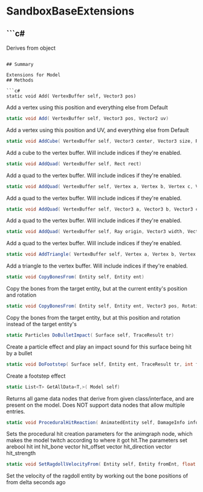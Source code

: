 # SandboxBaseExtensions

## ```c#
Derives from object
```

## Summary

Extensions for Model
## Methods

```c#
static void Add( VertexBuffer self, Vector3 pos) 
```
Add a vertex using this position and everything else from Default
```c#
static void Add( VertexBuffer self, Vector3 pos, Vector2 uv) 
```
Add a vertex using this position and UV, and everything else from Default
```c#
static void AddCube( VertexBuffer self, Vector3 center, Vector3 size, Rotation rot, Color32 color = null) 
```
Add a cube to the vertex buffer. Will include indices if they're enabled.
```c#
static void AddQuad( VertexBuffer self, Rect rect) 
```
Add a quad to the vertex buffer. Will include indices if they're enabled.
```c#
static void AddQuad( VertexBuffer self, Vertex a, Vertex b, Vertex c, Vertex d) 
```
Add a quad to the vertex buffer. Will include indices if they're enabled.
```c#
static void AddQuad( VertexBuffer self, Vector3 a, Vector3 b, Vector3 c, Vector3 d) 
```
Add a quad to the vertex buffer. Will include indices if they're enabled.
```c#
static void AddQuad( VertexBuffer self, Ray origin, Vector3 width, Vector3 height) 
```
Add a quad to the vertex buffer. Will include indices if they're enabled.
```c#
static void AddTriangle( VertexBuffer self, Vertex a, Vertex b, Vertex c) 
```
Add a triangle to the vertex buffer. Will include indices if they're enabled.
```c#
static void CopyBonesFrom( Entity self, Entity ent) 
```
Copy the bones from the target entity, but at the current entity's position and rotation
```c#
static void CopyBonesFrom( Entity self, Entity ent, Vector3 pos, Rotation rot, float scale = 1) 
```
Copy the bones from the target entity, but at this position and rotation instead of the target entity's
```c#
static Particles DoBulletImpact( Surface self, TraceResult tr) 
```
Create a particle effect and play an impact sound for this surface being hit by a bullet
```c#
static void DoFootstep( Surface self, Entity ent, TraceResult tr, int foot, float volume) 
```
Create a footstep effect
```c#
static List<T> GetAllData<T,>( Model self) 
```
Returns all game data nodes that derive from given class/interface, and are present on the model. Does NOT support data nodes that allow multiple entries.
```c#
static void ProceduralHitReaction( AnimatedEntity self, DamageInfo info, float damageScale = 1) 
```
Sets the procedural hit creation parameters for the animgraph node, which makes the
model twitch according to where it got hit.The parameters set arebool hit
int hit_bone
vector hit_offset
vector hit_direction
vector hit_strength
```c#
static void SetRagdollVelocityFrom( Entity self, Entity fromEnt, float delta = 0.1, float linearAmount = 1, float angularAmount = 1) 
```
Set the velocity of the ragdoll entity by working out the bone positions of from delta seconds ago
